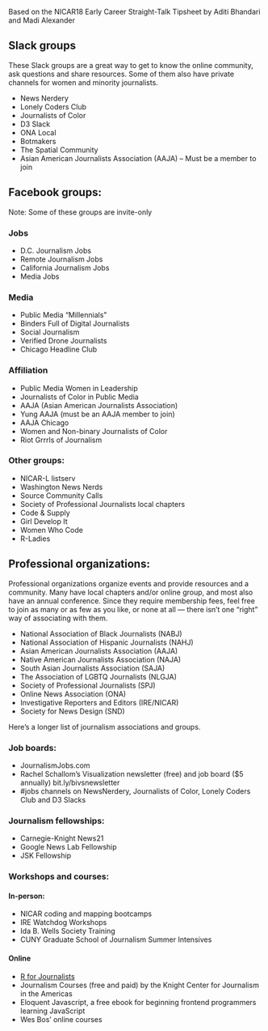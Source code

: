 Based on the NICAR18 Early Career Straight-Talk Tipsheet by Aditi Bhandari and Madi Alexander



## Slack groups
These Slack groups are a great way to get to know the online community, ask questions and share resources. Some of them also have private channels for women and minority journalists.
* News Nerdery
* Lonely Coders Club
* Journalists of Color
* D3 Slack
* ONA Local
* Botmakers
* The Spatial Community
* Asian American Journalists Association (AAJA) – Must be a member to join

## Facebook groups:
Note: Some of these groups are invite-only

### Jobs
* D.C. Journalism Jobs
* Remote Journalism Jobs
* California Journalism Jobs
* Media Jobs

### Media
* Public Media “Millennials”
* Binders Full of Digital Journalists
* Social Journalism
* Verified Drone Journalists
* Chicago Headline Club

### Affiliation
* Public Media Women in Leadership
* Journalists of Color in Public Media
* AAJA (Asian American Journalists Association)
* Yung AAJA (must be an AAJA member to join)
* AAJA Chicago
* Women and Non-binary Journalists of Color
* Riot Grrrls of Journalism

### Other groups:
* NICAR-L listserv
* Washington News Nerds
* Source Community Calls
* Society of Professional Journalists local chapters
* Code & Supply
* Girl Develop It
* Women Who Code
* R-Ladies

## Professional organizations:
Professional organizations organize events and provide resources and a community. Many have local chapters and/or online group, and most also have an annual conference. Since they require membership fees, feel free to join as many or as few as you like, or none at all — there isn’t one “right” way of associating with them.
* National Association of Black Journalists (NABJ)
* National Association of Hispanic Journalists (NAHJ)
* Asian American Journalists Association (AAJA)
* Native American Journalists Association (NAJA)
* South Asian Journalists Association (SAJA)
* The Association of LGBTQ Journalists (NLGJA)
* Society of Professional Journalists (SPJ)
* Online News Association (ONA)
* Investigative Reporters and Editors (IRE/NICAR)
* Society for News Design (SND)

Here’s a longer list of journalism associations and groups.

### Job boards:
* JournalismJobs.com
* Rachel Schallom’s Visualization newsletter (free) and job board ($5 annually) bit.ly/bivsnewsletter
* #jobs channels on NewsNerdery, Journalists of Color, Lonely Coders Club and D3 Slacks

### Journalism fellowships:
* Carnegie-Knight News21
* Google News Lab Fellowship
* JSK Fellowship

### Workshops and courses:
#### In-person:
* NICAR coding and mapping bootcamps
* IRE Watchdog Workshops
* Ida B. Wells Society Training
* CUNY Graduate School of Journalism Summer Intensives

#### Online
* [R for Journalists](https://learn.r-journalism.com/en/)
* Journalism Courses (free and paid) by the Knight Center for Journalism in the Americas
* Eloquent Javascript, a free ebook for beginning frontend programmers learning JavaScript
* Wes Bos’ online courses

